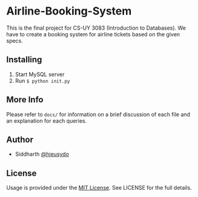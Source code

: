 # Airline-Booking-System

This is the final project for CS-UY 3083 (Introduction to Databases). We have to create a booking system for airline tickets based on the given specs. 

## Installing
1. Start MySQL server 
1. Run `$ python init.py`

## More Info
Please refer to `docs/` for information on a brief discussion of each file and an explanation for each queries. 

## Author
- Siddharth [@hieusydo](https://github.com/MoRI402) 

## License
Usage is provided under the [MIT License](http://opensource.org/licenses/mit-license.php). See LICENSE for the full details.



